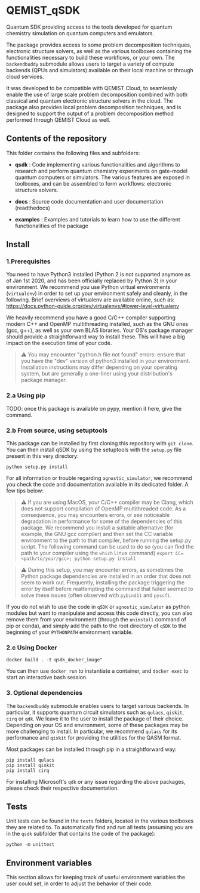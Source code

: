 # QEMIST_qSDK

Quantum SDK providing access to the tools developed for quantum chemistry simulation on quantum computers and emulators.

The package provides access to some problem decomposition techniques, electronic structure solvers, as well as the
various toolboxes containing the functionalities necessary to build these workflows, or your own.
The `backendbuddy` submodule allows users to target a variety
of compute backends (QPUs and simulators) available on their local machine or through cloud services.


It was developed to be compatible with QEMIST Cloud, to seamlessly enable the use of large scale problem decomposition
combined with both classical and quantum electronic structure solvers in the cloud. The package also provides local
problem decomposition techniques, and is designed to support the output of a problem decomposition method performed
through QEMIST Cloud as well.

## Contents of the repository

This folder contains the following files and subfolders:

- **qsdk** :
Code implementing various functionalities and algorithms to research and perform quantum chemistry experiments on
  gate-model quantum computers or simulators. The various features are exposed in toolboxes, and can be assembled to
  form workflows: electronic structure solvers.

- **docs** :
Source code documentation and user documentation (readthedocs)

- **examples** :
Examples and tutorials to learn how to use the different functionalities of the package
  

## Install

### 1.Prerequisites

You need to have Python3 installed (Python 2 is not supported anymore as of Jan 1st 2020, and has been officially replaced by Python 3)
in your environment. We recommend you use Python virtual environments (`virtualenv`) in order to set up your environment safely and cleanly, 
in the following. Brief overviews of virtualenv are available online, such as: https://docs.python-guide.org/dev/virtualenvs/#lower-level-virtualenv

We heavily recommend you have a good C/C++ compiler supporting modern C++ and OpenMP multithreading installed, 
such as the GNU ones (gcc, g++), as well as your own BLAS libraries. Your OS's package manager should provide a 
straightforward way to install these. This will have a big impact on the execution time of your code.

> :warning: You may encounter "python.h file not found" errors: ensure that you have the "dev" version of python3
> installed in your environment. Installation instructions may differ depending on your operating system, but are generally
> a one-liner using your distribution's package manager.

### 2.a Using pip

TODO: once this package is available on pypy, mention it here, give the command.

### 2.b From source, using setuptools

This package can be installed by first cloning this repository with `git clone`.
You can then install qSDK by using the setuptools with the `setup.py` file present in this very directory:
```
python setup.py install
```

For all information or trouble regarding `agnostic_simulator`, we recommend you check the code and documentation available in its 
dedicated folder. A few tips below:

> :warning: If you are using MacOS, your C/C++ compiler may be Clang, which does not support compilation of OpenMP
> multithreaded code. As a consequence, you may encounters errors, or see noticeable degradation in performance for some
> of the dependencies of this package. We recommend you install a suitable alternative (for example, the GNU gcc compiler)
> and then set the CC variable environment to the path to that compiler, before running the setup.py script. The following
> command can be used to do so (you can find the path to your compiler using the `which` Linux command)
> ``` export CC=<path/to/your/gcc>; python setup.py install ```

> :warning: During this setup, you may encounter errors, as sometimes the Python package dependencies are installed in 
> an order that does not seem to work out. Frequently, installing the package triggering the error by itself before reattempting
> the command that failed seemed to solve these issues (often observed with `pybind11` and `pyscf`).

If you do not wish to use the code in `qSDK` or `agnostic_simulator` as python modules but want to manipulate and 
access this code directly, you can also remove them from your environment (through the `uninstall` command of pip or conda), 
and simply add the path to the root directory of `qSDK` to the beginning of your `PYTHONPATH` environment variable.

### 2.c Using Docker

```
docker build . -t qsdk_docker_image"
```
You can then use `docker run` to instantiate a container, and `docker exec` to start an interactive bash session.

### 3. Optional dependencies

The `backendbuddy` submodule enables users to target various backends. In particular, it supports quantum circuit 
simulators such as `qulacs`, `qiskit`, `cirq` or `qdk`. We leave it to the user to install the package of their choice.
Depending on your OS and environment, some of these packages may be more challenging to install. In particular, we
recommend `qulacs` for its performance and `qiskit` for providing the utilities for the QASM format.

Most packages can be installed through pip in a straightforward way:
```
pip install qulacs
pip install qiskit
pip install cirq
```

For installing Microsoft's `qdk` or any issue regarding the above packages, please check their respective documentation.


## Tests

Unit tests can be found in the `tests` folders, located in the various toolboxes they are related to. To automatically
find and run all tests (assuming you are in the `qsdk` subfolder that contains the code of the package):
```
python -m unittest
```

## Environment variables

This section allows for keeping track of useful environment variables the user could set, in order to adjust the behavior
of their code.
